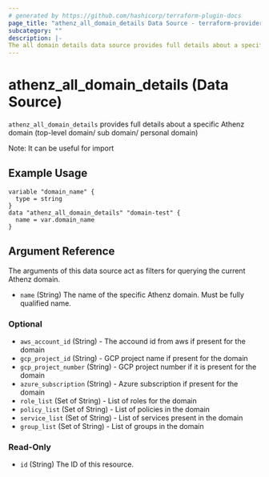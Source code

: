 ```yaml
---
# generated by https://github.com/hashicorp/terraform-plugin-docs
page_title: "athenz_all_domain_details Data Source - terraform-provider-athenz"
subcategory: ""
description: |-
The all domain details data source provides full details about a specific Athenz domain.
---
```


# athenz_all_domain_details (Data Source)

`athenz_all_domain_details` provides full details about a specific Athenz domain (top-level domain/ sub domain/ personal domain)

Note: It can be useful for import  

## Example Usage

```hcl
variable "domain_name" {
  type = string
}
data "athenz_all_domain_details" "domain-test" {
  name = var.domain_name
}
```

## Argument Reference

The arguments of this data source act as filters for querying the current Athenz domain.

- `name` (String) The name of the specific Athenz domain. Must be fully qualified name.

### Optional

- `aws_account_id` (String) - The accound id from aws if present for the domain
- `gcp_project_id` (String) - GCP project name if present for the domain
- `gcp_project_number` (String) - GCP project number if it is present for the domain
- `azure_subscription` (String) - Azure subscription if present for the domain
- `role_list` (Set of String) - List of roles for the domain
- `policy_list` (Set of String) - List of policies in the domain
- `service_list` (Set of String) - List of services present in the domain
- `group_list` (Set of String) - List of groups in the domain

### Read-Only

- `id` (String) The ID of this resource.
